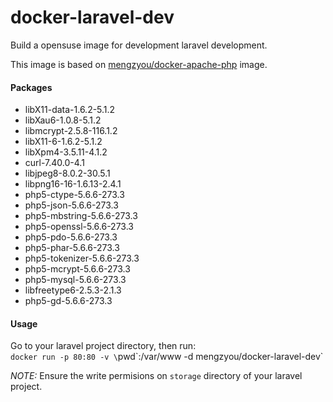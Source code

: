 # docker-laravel-dev
Build a opensuse image for development laravel development.  
  
This image is based on [mengzyou/docker-apache-php](https://registry.hub.docker.com/u/mengzyou/docker-apache-php/) image.

#### Packages
- libX11-data-1.6.2-5.1.2  
- libXau6-1.0.8-5.1.2  
- libmcrypt-2.5.8-116.1.2  
- libX11-6-1.6.2-5.1.2  
- libXpm4-3.5.11-4.1.2  
- curl-7.40.0-4.1  
- libjpeg8-8.0.2-30.5.1  
- libpng16-16-1.6.13-2.4.1  
- php5-ctype-5.6.6-273.3  
- php5-json-5.6.6-273.3  
- php5-mbstring-5.6.6-273.3  
- php5-openssl-5.6.6-273.3  
- php5-pdo-5.6.6-273.3  
- php5-phar-5.6.6-273.3  
- php5-tokenizer-5.6.6-273.3  
- php5-mcrypt-5.6.6-273.3  
- php5-mysql-5.6.6-273.3  
- libfreetype6-2.5.3-2.1.3  
- php5-gd-5.6.6-273.3  

#### Usage
Go to your laravel project directory, then run:  
`docker run -p 80:80 -v \`pwd\`:/var/www -d mengzyou/docker-laravel-dev`  
  
*NOTE:* Ensure the write permisions on `storage` directory of your laravel project.
